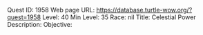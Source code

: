 Quest ID: 1958
Web page URL: https://database.turtle-wow.org/?quest=1958
Level: 40
Min Level: 35
Race: nil
Title: Celestial Power
Description: 
Objective: 
